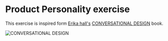# Product Personality exercise 


This exercise is inspired form  [Erika hall's](https://twitter.com/mulegirl) [CONVERSATIONAL DESIGN](https://abookapart.com/products/conversational-design) book.

![CONVERSATIONAL DESIGN](https://cdn.shopify.com/s/files/1/0051/7692/products/aba-cover-25_100x@3x.png "CONVERSATIONAL DESIGN")
